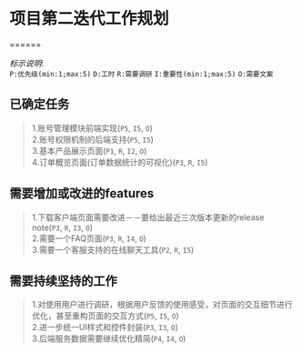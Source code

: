 #  项目第二迭代工作规划
======

>
_标示说明_:    
`P:优先级(min:1;max:5)`
`D:工时`
`R:需要调研`
`I:重要性(min:1;max:5)`
`O:需要文案`

## 已确定任务
>
>1.账号管理模块前端实现(`P5`, `I5`, `O`)	
>2.账号权限机制的后端支持(`P5`, `I5`)	
>3.基本产品展示页面(`P1`, `R`, `I2`, `O`)	
>4.订单概览页面(订单数据统计的可视化)(`P3`, `R`, `I5`)    


## 需要增加或改进的features
>
>1.下载客户端页面需要改进－－要给出最近三次版本更新的release note(`P3`, `R`, `I3`, `O`)     
>2.需要一个FAQ页面(`P3`, `R`, `I4`, `O`)    
>3.需要一个客服支持的在线聊天工具(`P2`, `R`, `I5`)

## 需要持续坚持的工作
>
>1.对使用用户进行调研，根据用户反馈的使用感受，对页面的交互细节进行优化，甚至重构页面的交互方式(`P5`, `I5`, `O`)    
>2.进一步统一UI样式和控件封装(`P3`, `I3`, `O`)    
>3.后端服务数据需要继续优化精简(`P4`, `I4`, `O`)


    
